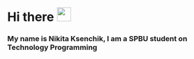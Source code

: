 <h1>Hi there <img src="https://github.com/blackcater/blackcater/raw/main/images/Hi.gif" height="32" alt=""/></h1>

<h3>My name is Nikita Ksenchik, I am a SPBU student on Technology Programming</h3>

<!--
**Niksen111/Niksen111** is a ✨ _special_ ✨ repository because its `README.md` (this file) appears on your GitHub profile.

Here are some ideas to get you started:

- 🔭 I’m currently working on ...
- 🌱 I’m currently learning ...
- 👯 I’m looking to collaborate on ...
- 🤔 I’m looking for help with ...
- 💬 Ask me about ...
- 📫 How to reach me: ...
- 😄 Pronouns: ...
- ⚡ Fun fact: ...
-->
